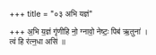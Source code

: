 +++
title = "०३ अभि यज्ञं"

+++
अ॒भि य॒ज्ञं गृ॑णीहि नो॒ ग्नावो॒ नेष्टः॒ पिब॑ ऋ॒तुना॑ ।  
त्वं हि र॑त्न॒धा असि॑ ॥